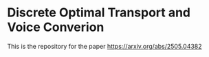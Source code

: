 # Discrete Optimal Transport and Voice Converion
This is the repository for the paper https://arxiv.org/abs/2505.04382

